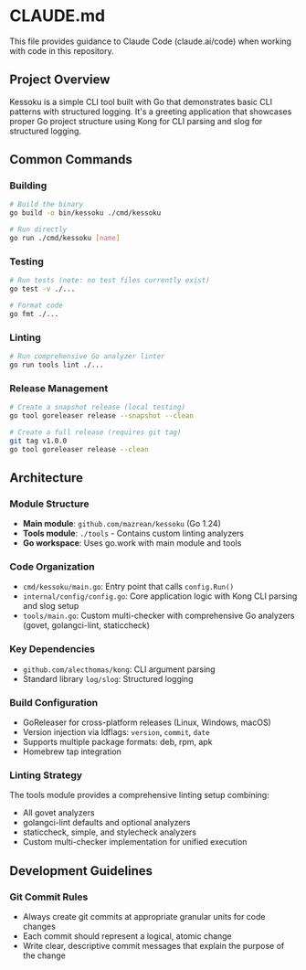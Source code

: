 # CLAUDE.md

This file provides guidance to Claude Code (claude.ai/code) when working with code in this repository.

## Project Overview

Kessoku is a simple CLI tool built with Go that demonstrates basic CLI patterns with structured logging. It's a greeting application that showcases proper Go project structure using Kong for CLI parsing and slog for structured logging.

## Common Commands

### Building
```bash
# Build the binary
go build -o bin/kessoku ./cmd/kessoku

# Run directly
go run ./cmd/kessoku [name]
```

### Testing
```bash
# Run tests (note: no test files currently exist)
go test -v ./...

# Format code
go fmt ./...
```

### Linting
```bash
# Run comprehensive Go analyzer linter
go run tools lint ./...
```

### Release Management
```bash
# Create a snapshot release (local testing)
go tool goreleaser release --snapshot --clean

# Create a full release (requires git tag)
git tag v1.0.0
go tool goreleaser release --clean
```

## Architecture

### Module Structure
- **Main module**: `github.com/mazrean/kessoku` (Go 1.24)
- **Tools module**: `./tools` - Contains custom linting analyzers
- **Go workspace**: Uses go.work with main module and tools

### Code Organization
- `cmd/kessoku/main.go`: Entry point that calls `config.Run()`
- `internal/config/config.go`: Core application logic with Kong CLI parsing and slog setup
- `tools/main.go`: Custom multi-checker with comprehensive Go analyzers (govet, golangci-lint, staticcheck)

### Key Dependencies
- `github.com/alecthomas/kong`: CLI argument parsing
- Standard library `log/slog`: Structured logging

### Build Configuration
- GoReleaser for cross-platform releases (Linux, Windows, macOS)
- Version injection via ldflags: `version`, `commit`, `date`
- Supports multiple package formats: deb, rpm, apk
- Homebrew tap integration

### Linting Strategy
The tools module provides a comprehensive linting setup combining:
- All govet analyzers
- golangci-lint defaults and optional analyzers  
- staticcheck, simple, and stylecheck analyzers
- Custom multi-checker implementation for unified execution

## Development Guidelines

### Git Commit Rules
- Always create git commits at appropriate granular units for code changes
- Each commit should represent a logical, atomic change
- Write clear, descriptive commit messages that explain the purpose of the change